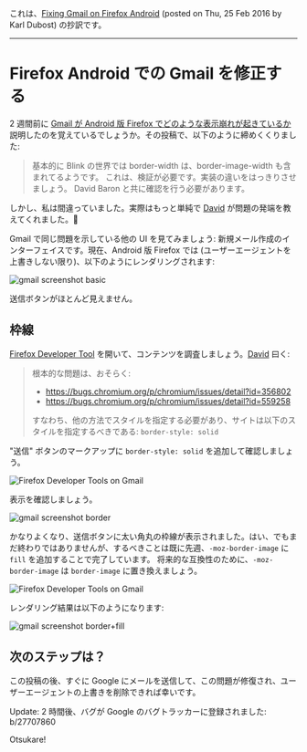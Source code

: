 これは、[Fixing Gmail on Firefox Android](http://www.otsukare.info/2016/03/17/fixing-broken-gmail) (posted on Thu, 25 Feb 2016 by Karl Dubost) の抄訳です。
- - -

# Firefox Android での Gmail を修正する

2 週間前に [Gmail が Android 版 Firefox でどのような表示崩れが起きているか](http://www.otsukare.info/2016/02/25/border-image-css) 説明したのを覚えているでしょうか。その投稿で、以下のように締めくくりました:

> 基本的に Blink の世界では border-width は、border-image-width も含まれてるようです。
> これは、検証が必要です。実装の違いをはっきりさせましょう。
> David Baron と共に確認を行う必要があります。

しかし、私は間違っていました。実際はもっと単純で [David](http://dbaron.org/) が問題の発端を教えてくれました。👹

Gmail で同じ問題を示している他の UI を見てみましょう: 新規メール作成のインターフェイスです。現在、Android 版 Firefox では (ユーザーエージェントを上書きしない限り)、以下のようにレンダリングされます:

![gmail screenshot basic](http://www.otsukare.info/images/20160317-gmail-basic.png)

送信ボタンがほとんど見えません。

## 枠線
[Firefox Developer Tool](https://twitter.com/firefoxdevtools) を開いて、コンテンツを調査しましょう。[David](http://dbaron.org/) 曰く:

> 根本的な問題は、おそらく:
> - https://bugs.chromium.org/p/chromium/issues/detail?id=356802
> - https://bugs.chromium.org/p/chromium/issues/detail?id=559258
>
> すなわち、他の方法でスタイルを指定する必要があり、サイトは以下のスタイルを指定するべきである: `border-style: solid`

"送信" ボタンのマークアップに `border-style: solid` を追加して確認しましょう。

![Firefox Developer Tools on Gmail](http://www.otsukare.info/images/20160317-firefox-devtools-border.png)

表示を確認しましょう。

![gmail screenshot border](http://www.otsukare.info/images/20160317-gmail-border.png)

かなりよくなり、送信ボタンに太い角丸の枠線が表示されました。はい、でもまだ終わりではありませんが、するべきことは既に先週、`-moz-border-image` に `fill` を追加することで完了しています。
将来的な互換性のために、`-moz-border-image` は `border-image` に置き換えましょう。

![Firefox Developer Tools on Gmail](http://www.otsukare.info/images/20160317-firefox-devtools-fill.png)

レンダリング結果は以下のようになります:

![gmail screenshot border+fill](http://www.otsukare.info/images/20160317-gmail-border-fill.png)

## 次のステップは？

この投稿の後、すぐに Google にメールを送信して、この問題が修復され、ユーザーエージェントの上書きを削除できれば幸いです。

Update: 2 時間後、バグが Google のバグトラッカーに登録されました: b/27707860

Otsukare!
